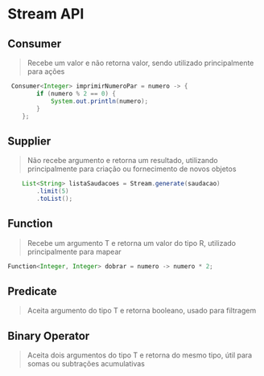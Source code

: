 # Stream API

## Consumer
> Recebe um valor e não retorna valor, sendo utilizado principalmente para ações
````java
 Consumer<Integer> imprimirNumeroPar = numero -> {
        if (numero % 2 == 0) {
            System.out.println(numero);
        }
    };
````

## Supplier
> Não recebe argumento e retorna um resultado, utilizando principalmente para criação ou fornecimento de novos objetos
````java
    List<String> listaSaudacoes = Stream.generate(saudacao)
        .limit(5)
        .toList();
````
## Function
> Recebe um argumento T e retorna um valor do tipo R, utilizado principalmente para mapear
````java
Function<Integer, Integer> dobrar = numero -> numero * 2;
````
## Predicate
> Aceita argumento do tipo T e retorna booleano, usado para filtragem

## Binary Operator
> Aceita dois argumentos do tipo T e retorna do mesmo tipo, útil para somas ou subtrações acumulativas